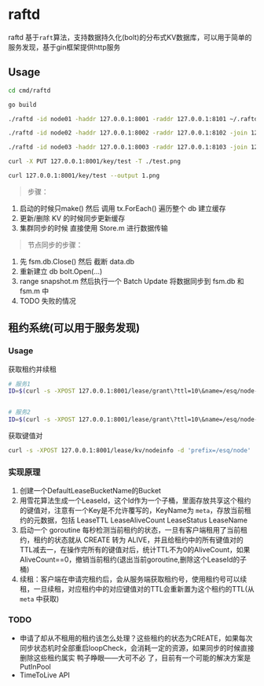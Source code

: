 # raftd
raftd 基于`raft`算法，支持数据持久化(bolt)的分布式KV数据库，可以用于简单的服务发现，基于gin框架提供http服务

## Usage

``` sh
cd cmd/raftd

go build

./raftd -id node01 -haddr 127.0.0.1:8001 -raddr 127.0.0.1:8101 ~/.raftd01

./raftd -id node02 -haddr 127.0.0.1:8002 -raddr 127.0.0.1:8102 -join 127.0.0.1:8001 ~/.raftd02

./raftd -id node03 -haddr 127.0.0.1:8003 -raddr 127.0.0.1:8103 -join 127.0.0.1:8001 ~/.raftd03
```

``` sh
curl -X PUT 127.0.0.1:8001/key/test -T ./test.png

curl 127.0.0.1:8001/key/test --output 1.png
```


> 步骤：

1. 启动的时候只make() 然后 调用 tx.ForEach() 遍历整个 db 建立缓存
2. 更新/删除 KV 的时候同步更新缓存
3. 集群同步的时候 直接使用 Store.m 进行数据传输

> 节点同步的步骤：

1. 先 fsm.db.Close() 然后 截断 data.db
2. 重新建立 db bolt.Open(...)
3. range snapshot.m 然后执行一个 Batch Update 将数据同步到 fsm.db 和 fsm.m 中
4. TODO 失败的情况

## 租约系统(可以用于服务发现)

### Usage

获取租约并续租
``` sh
# 服务1
ID=$(curl -s -XPOST 127.0.0.1:8001/lease/grant\?ttl=10\&name=/esq/node-1);while true;do curl -vv -XPOST 127.0.0.1:8001/lease/keepalive/$ID -d 'key=nodeinfo' -d 'data={"http_addr":"127.0.0.1:9001","tcp_addr":"127.0.0.1:9002","node_id":1,"weight":1}';sleep 3;done


# 服务2
ID=$(curl -s -XPOST 127.0.0.1:8001/lease/grant\?ttl=10\&name=/esq/node-2);while true;do curl -vv -XPOST 127.0.0.1:8001/lease/keepalive/$ID -d 'key=nodeinfo1' -d 'data={"http_addr":"127.0.0.1:9003","tcp_addr":"127.0.0.1:9004","node_id":2,"weight":2}';sleep 3;done
```

获取键值对

``` sh
curl -s -XPOST 127.0.0.1:8001/lease/kv/nodeinfo -d 'prefix=/esq/node'
```

### 实现原理

1. 创建一个DefaultLeaseBucketName的Bucket
2. 用雪花算法生成一个LeaseId，这个Id作为一个子桶，里面存放共享这个租约的键值对，注意有一个Key是不允许覆写的，KeyName为 `meta`，存放当前租约的元数据，包括 LeaseTTL LeaseAliveCount LeaseStatus LeaseName
3. 启动一个 goroutine 每秒检测当前租约的状态，一旦有客户端租用了当前租约，租约的状态就从 CREATE 转为 ALIVE，并且给租约中的所有键值对的TTL减去一，在操作完所有的键值对后，统计TTL不为0的AliveCount，如果AliveCount==0，撤销当前租约(退出当前goroutine,删除这个LeaseId的子桶)
4. 续租：客户端在申请完租约后，会从服务端获取租约号，使用租约号可以续租，一旦续租，对应租约中的对应键值对的TTL会重新置为这个租约的TTL(从 `meta` 中获取)


### TODO
- 申请了却从不租用的租约该怎么处理？这些租约的状态为CREATE，如果每次同步状态机时全部重启loopCheck，会消耗一定的资源，如果同步的时候直接删除这些租约属实 鸭子睁眼——大可不必 了，目前有一个可能的解决方案是 PutInPool
- TimeToLive API

